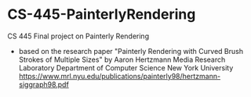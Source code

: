 # CS-445-PainterlyRendering
CS 445 Final project on Painterly Rendering 
 - based on the research paper "Painterly Rendering with Curved Brush Strokes of Multiple Sizes" by
    Aaron Hertzmann
    Media Research Laboratory
    Department of Computer Science
    New York University
    https://www.mrl.nyu.edu/publications/painterly98/hertzmann-siggraph98.pdf
